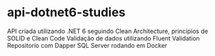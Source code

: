 # api-dotnet6-studies
API criada utilizando .NET 6 seguindo Clean Architecture, princípios de SOLID e Clean Code
Validação de dados utilizando Fluent Validation
Repositorio com Dapper
SQL Server rodando em Docker
